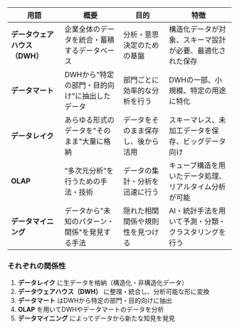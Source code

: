 
| 用語                | 概要 | 目的 | 特徴 |
|---------------------|-------------------------------------------------|----------------------|-----------------------------------------------------|
| **データウェアハウス（DWH）** | 企業全体のデータを統合・蓄積するデータベース | 分析・意思決定のための基盤 | 構造化データが対象、スキーマ設計が必要、最適化された保存 |
| **データマート**    | DWHから"特定の部門・目的向け"に抽出したデータ | 部門ごとに効率的な分析を行う | DWHの一部、小規模、特定の用途に特化 |
| **データレイク**    | あらゆる形式のデータを"そのまま"大量に格納 | データをそのまま保存し、後から活用 | スキーマレス、未加工データを保存、ビッグデータ向け |
| **OLAP**           | ”多次元分析”を行うための手法・技術 | データの集計・分析を迅速に行う | キューブ構造を用いたデータ処理、リアルタイム分析が可能 |
| **データマイニング** | データから"未知のパターン・関係"を発見する手法 | 隠れた相関関係や規則性を見つける | AI・統計手法を用いて予測・分類・クラスタリングを行う |

### それぞれの関係性
1. **データレイク** に生データを格納（構造化・非構造化データ）  
2. **データウェアハウス（DWH）** に整理・統合し、分析可能な形に変換  
3. **データマート** はDWHから特定の部門・目的向けに抽出  
4. **OLAP** を用いてDWHやデータマートのデータを分析  
5. **データマイニング** によってデータから新たな知見を発見  

